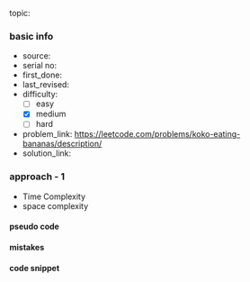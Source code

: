 topic:

### basic info
- source: 
- serial no:
- first_done:
- last_revised:
- difficulty:
	- [ ] easy
	- [x] medium
	- [ ] hard
- problem_link: https://leetcode.com/problems/koko-eating-bananas/description/
- solution_link:

### approach - 1
- Time Complexity
- space complexity

#### pseudo code

#### mistakes

#### code snippet
```python

```